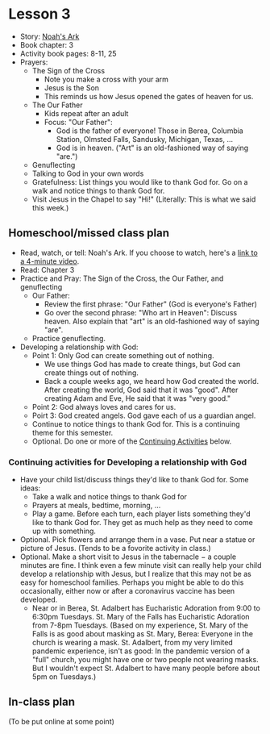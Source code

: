 # Lesson 3
- Story: [Noah's Ark](https://www.youtube.com/watch?v=qzYjy6lhRag)
- Book chapter: 3
- Activity book pages: 8-11, 25
- Prayers:
  - The Sign of the Cross
     - Note you make a cross with your arm
     - Jesus is the Son
     - This reminds us how Jesus opened the gates of heaven for us.
  - The Our Father
    - Kids repeat after an adult
    - Focus: "Our Father": 
      - God is the father of everyone!  Those in Berea, Columbia Station, Olmsted Falls, Sandusky, Michigan, Texas, ...
      - God is in heaven.  ("Art" is an old-fashioned way of saying "are.")
  - Genuflecting
  - Talking to God in your own words
  - Gratefulness: List things you would like to thank God for.  Go on a walk and notice things to thank God for.
  - Visit Jesus in the Chapel to say "Hi!"  (Literally: This is what we said this week.)
  
## Homeschool/missed class plan
- Read, watch, or tell:  Noah's Ark.  If you choose to watch, here's a [link to a 4-minute video](https://www.youtube.com/watch?v=qzYjy6lhRag).
- Read: Chapter 3
- Practice and Pray: The Sign of the Cross, the Our Father, and genuflecting
  - Our Father: 
      - Review the first phrase: "Our Father"  (God is everyone's Father)
      - Go over the second phrase: "Who art in Heaven": Discuss heaven.  Also explain that "art" is an old-fashioned way of saying "are".
  - Practice genuflecting.  
- Developing a relationship with God:
  - Point 1: Only God can create something out of nothing.
    - We use things God has made to create things, but God can create things out of nothing.
    - Back a couple weeks ago, we heard how God created the world.  After creating the world, God said that it was "good".  After creating Adam and Eve, He said that it was "very good."
  - Point 2: God always loves and cares for us.
  - Poirt 3: God created angels.  God gave each of us a guardian angel.
  - Continue to notice things to thank God for.  This is a continuing theme for this semester.  
  - Optional.  Do one or more of the [Continuing Activities](#ContinuingActivities) below. 
  
### <a name="ContinuingActivities"> Continuing activities for Developing a relationship with God </a>
- Have your child list/discuss things they'd like to thank God for.  Some ideas:
    - Take a walk and notice things to thank God for
    - Prayers at meals, bedtime, morning, ...
    - Play a game.  Before each turn, each player lists something they'd like to thank God for.  They get as much help as they need to come up with something.
- Optional. Pick flowers and arrange them in a vase.  Put near a statue or picture of Jesus.  (Tends to be a fovorite activity in class.)
- Optional. Make a short visit to Jesus in the tabernacle $-$ a couple minutes are fine.  I think even a few minute visit can really help your child develop a relationship with Jesus, but I realize that this may not be as easy for homeschool families.  Perhaps you might be able to do this occasionally, either now or after a coronavirus vaccine has been developed.  
    - Near or in Berea, St. Adalbert has Eucharistic Adoration from 9:00 to 6:30pm Tuesdays.  St. Mary of the Falls has Eucharistic Adoration from 7-8pm Tuesdays.  (Based on my experience, St. Mary of the Falls is as good about masking as St. Mary, Berea: Everyone in the church is wearing a mask.  St. Adalbert, from my very limited pandemic experience, isn't as good: In the pandemic version of a "full" church, you might have one or two people not wearing masks.  But I wouldn't expect St. Adalbert to have many people before about 5pm on Tuesdays.) 
  


## In-class plan  
(To be put online at some point)